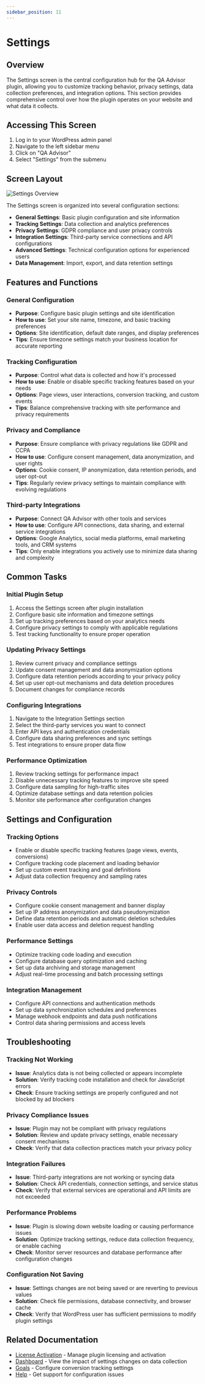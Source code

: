 ```yaml
---
sidebar_position: 11
---
```


# Settings

## Overview
The Settings screen is the central configuration hub for the QA Advisor plugin, allowing you to customize tracking behavior, privacy settings, data collection preferences, and integration options. This section provides comprehensive control over how the plugin operates on your website and what data it collects.

## Accessing This Screen
1. Log in to your WordPress admin panel
2. Navigate to the left sidebar menu
3. Click on "QA Advisor"
4. Select "Settings" from the submenu

## Screen Layout
![Settings Overview](./images/screen-settings-overview.png)

The Settings screen is organized into several configuration sections:
- **General Settings**: Basic plugin configuration and site information
- **Tracking Settings**: Data collection and analytics preferences
- **Privacy Settings**: GDPR compliance and user privacy controls
- **Integration Settings**: Third-party service connections and API configurations
- **Advanced Settings**: Technical configuration options for experienced users
- **Data Management**: Import, export, and data retention settings

## Features and Functions

### General Configuration
- **Purpose**: Configure basic plugin settings and site identification
- **How to use**: Set your site name, timezone, and basic tracking preferences
- **Options**: Site identification, default date ranges, and display preferences
- **Tips**: Ensure timezone settings match your business location for accurate reporting

### Tracking Configuration
- **Purpose**: Control what data is collected and how it's processed
- **How to use**: Enable or disable specific tracking features based on your needs
- **Options**: Page views, user interactions, conversion tracking, and custom events
- **Tips**: Balance comprehensive tracking with site performance and privacy requirements

### Privacy and Compliance
- **Purpose**: Ensure compliance with privacy regulations like GDPR and CCPA
- **How to use**: Configure consent management, data anonymization, and user rights
- **Options**: Cookie consent, IP anonymization, data retention periods, and user opt-out
- **Tips**: Regularly review privacy settings to maintain compliance with evolving regulations

### Third-party Integrations
- **Purpose**: Connect QA Advisor with other tools and services
- **How to use**: Configure API connections, data sharing, and external service integrations
- **Options**: Google Analytics, social media platforms, email marketing tools, and CRM systems
- **Tips**: Only enable integrations you actively use to minimize data sharing and complexity

## Common Tasks

### Initial Plugin Setup
1. Access the Settings screen after plugin installation
2. Configure basic site information and timezone settings
3. Set up tracking preferences based on your analytics needs
4. Configure privacy settings to comply with applicable regulations
5. Test tracking functionality to ensure proper operation

### Updating Privacy Settings
1. Review current privacy and compliance settings
2. Update consent management and data anonymization options
3. Configure data retention periods according to your privacy policy
4. Set up user opt-out mechanisms and data deletion procedures
5. Document changes for compliance records

### Configuring Integrations
1. Navigate to the Integration Settings section
2. Select the third-party services you want to connect
3. Enter API keys and authentication credentials
4. Configure data sharing preferences and sync settings
5. Test integrations to ensure proper data flow

### Performance Optimization
1. Review tracking settings for performance impact
2. Disable unnecessary tracking features to improve site speed
3. Configure data sampling for high-traffic sites
4. Optimize database settings and data retention policies
5. Monitor site performance after configuration changes

## Settings and Configuration

### Tracking Options
- Enable or disable specific tracking features (page views, events, conversions)
- Configure tracking code placement and loading behavior
- Set up custom event tracking and goal definitions
- Adjust data collection frequency and sampling rates

### Privacy Controls
- Configure cookie consent management and banner display
- Set up IP address anonymization and data pseudonymization
- Define data retention periods and automatic deletion schedules
- Enable user data access and deletion request handling

### Performance Settings
- Optimize tracking code loading and execution
- Configure database query optimization and caching
- Set up data archiving and storage management
- Adjust real-time processing and batch processing settings

### Integration Management
- Configure API connections and authentication methods
- Set up data synchronization schedules and preferences
- Manage webhook endpoints and data push notifications
- Control data sharing permissions and access levels

## Troubleshooting

### Tracking Not Working
- **Issue**: Analytics data is not being collected or appears incomplete
- **Solution**: Verify tracking code installation and check for JavaScript errors
- **Check**: Ensure tracking settings are properly configured and not blocked by ad blockers

### Privacy Compliance Issues
- **Issue**: Plugin may not be compliant with privacy regulations
- **Solution**: Review and update privacy settings, enable necessary consent mechanisms
- **Check**: Verify that data collection practices match your privacy policy

### Integration Failures
- **Issue**: Third-party integrations are not working or syncing data
- **Solution**: Check API credentials, connection settings, and service status
- **Check**: Verify that external services are operational and API limits are not exceeded

### Performance Problems
- **Issue**: Plugin is slowing down website loading or causing performance issues
- **Solution**: Optimize tracking settings, reduce data collection frequency, or enable caching
- **Check**: Monitor server resources and database performance after configuration changes

### Configuration Not Saving
- **Issue**: Settings changes are not being saved or are reverting to previous values
- **Solution**: Check file permissions, database connectivity, and browser cache
- **Check**: Verify that WordPress user has sufficient permissions to modify plugin settings

## Related Documentation
- [License Activation](./10-license-activation.md) - Manage plugin licensing and activation
- [Dashboard](./01-dashboard.md) - View the impact of settings changes on data collection
- [Goals](./09-goals.md) - Configure conversion tracking settings
- [Help](./12-help.md) - Get support for configuration issues
